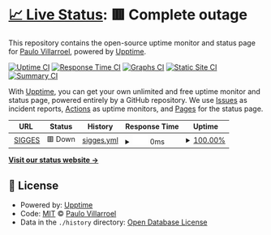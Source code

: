 # [📈 Live Status](https://paulovillarroel.github.io/status_page): <!--live status--> **🟥 Complete outage**

This repository contains the open-source uptime monitor and status page for [Paulo Villarroel](www.opensaludlab.org), powered by [Upptime](https://github.com/upptime/upptime).

[![Uptime CI](https://github.com/paulovillarroel/status_page/workflows/Uptime%20CI/badge.svg)](https://github.com/paulovillarroel/status_page/actions?query=workflow%3A%22Uptime+CI%22)
[![Response Time CI](https://github.com/paulovillarroel/status_page/workflows/Response%20Time%20CI/badge.svg)](https://github.com/paulovillarroel/status_page/actions?query=workflow%3A%22Response+Time+CI%22)
[![Graphs CI](https://github.com/paulovillarroel/status_page/workflows/Graphs%20CI/badge.svg)](https://github.com/paulovillarroel/status_page/actions?query=workflow%3A%22Graphs+CI%22)
[![Static Site CI](https://github.com/paulovillarroel/status_page/workflows/Static%20Site%20CI/badge.svg)](https://github.com/paulovillarroel/status_page/actions?query=workflow%3A%22Static+Site+CI%22)
[![Summary CI](https://github.com/paulovillarroel/status_page/workflows/Summary%20CI/badge.svg)](https://github.com/paulovillarroel/status_page/actions?query=workflow%3A%22Summary+CI%22)

With [Upptime](https://upptime.js.org), you can get your own unlimited and free uptime monitor and status page, powered entirely by a GitHub repository. We use [Issues](https://github.com/paulovillarroel/status_page/issues) as incident reports, [Actions](https://github.com/paulovillarroel/status_page/actions) as uptime monitors, and [Pages](https://paulovillarroel.github.io/status_page) for the status page.

<!--start: status pages-->
<!-- This summary is generated by Upptime (https://github.com/upptime/upptime) -->
<!-- Do not edit this manually, your changes will be overwritten -->
<!-- prettier-ignore -->
| URL | Status | History | Response Time | Uptime |
| --- | ------ | ------- | ------------- | ------ |
| <img alt="" src="https://favicons.githubusercontent.com/www.sigges.cl" height="13"> [SIGGES](https://www.sigges.cl) | 🟥 Down | [sigges.yml](https://github.com/paulovillarroel/status_page/commits/HEAD/history/sigges.yml) | <details><summary><img alt="Response time graph" src="./graphs/sigges/response-time-week.png" height="20"> 0ms</summary><br><a href="https://paulovillarroel.github.io/status_page/history/sigges"><img alt="Response time 0" src="https://img.shields.io/endpoint?url=https%3A%2F%2Fraw.githubusercontent.com%2Fpaulovillarroel%2Fstatus_page%2FHEAD%2Fapi%2Fsigges%2Fresponse-time.json"></a><br><a href="https://paulovillarroel.github.io/status_page/history/sigges"><img alt="24-hour response time 0" src="https://img.shields.io/endpoint?url=https%3A%2F%2Fraw.githubusercontent.com%2Fpaulovillarroel%2Fstatus_page%2FHEAD%2Fapi%2Fsigges%2Fresponse-time-day.json"></a><br><a href="https://paulovillarroel.github.io/status_page/history/sigges"><img alt="7-day response time 0" src="https://img.shields.io/endpoint?url=https%3A%2F%2Fraw.githubusercontent.com%2Fpaulovillarroel%2Fstatus_page%2FHEAD%2Fapi%2Fsigges%2Fresponse-time-week.json"></a><br><a href="https://paulovillarroel.github.io/status_page/history/sigges"><img alt="30-day response time 0" src="https://img.shields.io/endpoint?url=https%3A%2F%2Fraw.githubusercontent.com%2Fpaulovillarroel%2Fstatus_page%2FHEAD%2Fapi%2Fsigges%2Fresponse-time-month.json"></a><br><a href="https://paulovillarroel.github.io/status_page/history/sigges"><img alt="1-year response time 0" src="https://img.shields.io/endpoint?url=https%3A%2F%2Fraw.githubusercontent.com%2Fpaulovillarroel%2Fstatus_page%2FHEAD%2Fapi%2Fsigges%2Fresponse-time-year.json"></a></details> | <details><summary><a href="https://paulovillarroel.github.io/status_page/history/sigges">100.00%</a></summary><a href="https://paulovillarroel.github.io/status_page/history/sigges"><img alt="All-time uptime 99.76%" src="https://img.shields.io/endpoint?url=https%3A%2F%2Fraw.githubusercontent.com%2Fpaulovillarroel%2Fstatus_page%2FHEAD%2Fapi%2Fsigges%2Fuptime.json"></a><br><a href="https://paulovillarroel.github.io/status_page/history/sigges"><img alt="24-hour uptime 100.00%" src="https://img.shields.io/endpoint?url=https%3A%2F%2Fraw.githubusercontent.com%2Fpaulovillarroel%2Fstatus_page%2FHEAD%2Fapi%2Fsigges%2Fuptime-day.json"></a><br><a href="https://paulovillarroel.github.io/status_page/history/sigges"><img alt="7-day uptime 100.00%" src="https://img.shields.io/endpoint?url=https%3A%2F%2Fraw.githubusercontent.com%2Fpaulovillarroel%2Fstatus_page%2FHEAD%2Fapi%2Fsigges%2Fuptime-week.json"></a><br><a href="https://paulovillarroel.github.io/status_page/history/sigges"><img alt="30-day uptime 100.00%" src="https://img.shields.io/endpoint?url=https%3A%2F%2Fraw.githubusercontent.com%2Fpaulovillarroel%2Fstatus_page%2FHEAD%2Fapi%2Fsigges%2Fuptime-month.json"></a><br><a href="https://paulovillarroel.github.io/status_page/history/sigges"><img alt="1-year uptime 99.76%" src="https://img.shields.io/endpoint?url=https%3A%2F%2Fraw.githubusercontent.com%2Fpaulovillarroel%2Fstatus_page%2FHEAD%2Fapi%2Fsigges%2Fuptime-year.json"></a></details>

<!--end: status pages-->

[**Visit our status website →**](https://paulovillarroel.github.io/status_page)

## 📄 License

- Powered by: [Upptime](https://github.com/upptime/upptime)
- Code: [MIT](./LICENSE) © [Paulo Villarroel](www.opensaludlab.org)
- Data in the `./history` directory: [Open Database License](https://opendatacommons.org/licenses/odbl/1-0/)
